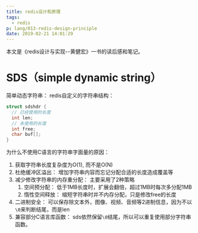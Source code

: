 ```yaml
---
title: redis设计和原理
tags:
  - redis
p: lang/013-redis-design-principle
date: 2019-02-21 14:01:29
---
```


本文是《redis设计与实现--黄健宏》一书的读后感和笔记。

# SDS（simple dynamic string）
简单动态字符串： redis自定义的字符串结构：
```c
struct sdshdr {
  // 已经使用的长度
  int len;
  // 未使用的长度
  int free;
  char buf[];
}
```
为什么不使用C语言的字符串字面量的原因：
1. 获取字符串长度复杂度为O(1), 而不是O(N)
2. 杜绝缓冲区溢出： 增加字符串内容而忘记分配合适的长度造成覆盖等
3. 减少修改字符串的内存重分配： 主要采用了2种策略
    1. 空间预分配： 低于1MB长度时，扩展会翻倍，超过1MB时每次多分配1MB
    2. 惰性空间释放： 缩短字符串时并不内存分配，只是修改free的长度
4. 二进制安全： 可以保存除文本外，图像、视频、音频等2进制信息，因为不以`\0`来判断结尾，而是len
5. 兼容部分C语言库函数： sds依然保留`\0`结尾，所以可以重复使用部分字符串函数。


